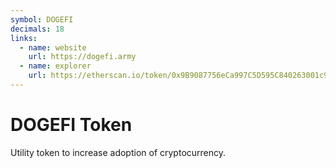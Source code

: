 ```yaml
---
symbol: DOGEFI
decimals: 18
links:
  - name: website
    url: https://dogefi.army
  - name: explorer
    url: https://etherscan.io/token/0x9B9087756eCa997C5D595C840263001c9a26646D
---
```


# DOGEFI Token

Utility token to increase adoption of cryptocurrency.
